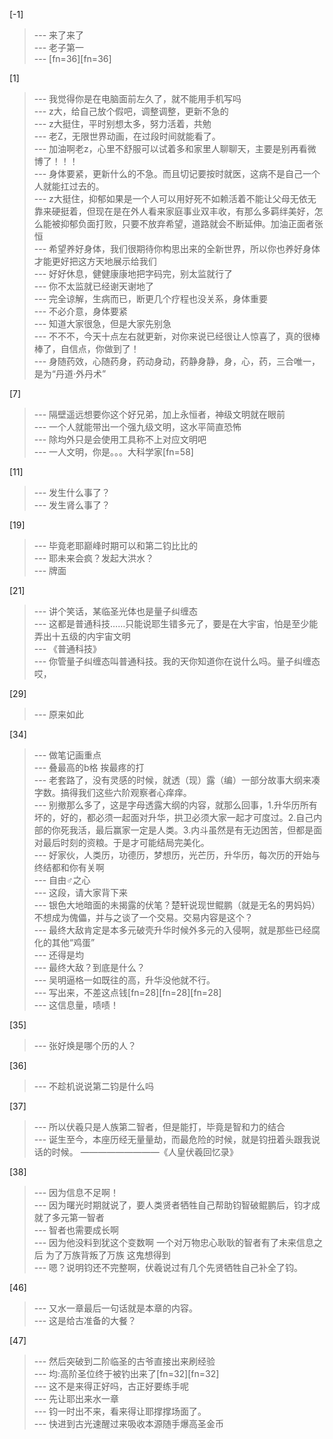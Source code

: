 
[-1] 
>--- 来了来了<br>
>--- 老子第一<br>
>--- [fn=36][fn=36]<br>

[1] 
>--- 我觉得你是在电脑面前左久了，就不能用手机写吗<br>
>--- z大，给自己放个假吧，调整调整，更新不急的<br>
>--- z大挺住，平时别想太多，努力活着，共勉<br>
>--- 老Z，无限世界动画，在过段时间就能看了。<br>
>--- 加油啊老z，心里不舒服可以试着多和家里人聊聊天，主要是别再看微博了！！！<br>
>--- 身体要紧，更新什么的不急。而且切记要按时就医，这病不是自己一个人就能扛过去的。<br>
>--- z大挺住，抑郁如果是一个人可以用好死不如赖活着不能让父母无依无靠来硬挺着，但现在是在外人看来家庭事业双丰收，有那么多羁绊美好，怎么能被抑郁负面打败，只要不放弃希望，道路就会不断延伸。加油正面者张恒<br>
>--- 希望养好身体，我们很期待你构思出来的全新世界，所以你也养好身体才能更好把这方天地展示给我们<br>
>--- 好好休息，健健康康地把字码完，别太监就行了<br>
>--- 你不太监就已经谢天谢地了<br>
>--- 完全谅解，生病而已，断更几个疗程也没关系，身体重要<br>
>--- 不必介意，身体要紧<br>
>--- 知道大家很急，但是大家先别急<br>
>--- 不不不，今天十点左右就更新，对你来说已经很让人惊喜了，真的很棒棒了，自信点，你做到了！<br>
>--- 身随药效，心随药身，药动身动，药静身静，身，心，药，三合唯一，是为“丹道·外丹术”<br>

[7] 
>--- 隔壁遥远想要你这个好兄弟，加上永恒者，神级文明就在眼前<br>
>--- 一个人就能带出一个强九级文明，这水平简直恐怖<br>
>--- 除均外只是会使用工具称不上对应文明吧<br>
>--- 一人文明，你是。。。大科学家[fn=58]<br>

[11] 
>--- 发生什么事了？<br>
>--- 发生肾么事了？<br>

[19] 
>--- 毕竟老耶巅峰时期可以和第二钧比比的<br>
>--- 耶未来会疯？发起大洪水？<br>
>--- 牌面<br>

[21] 
>--- 讲个笑话，某临圣光体也是量子纠缠态<br>
>--- 这都是普通科技……只能说耶生错多元了，要是在大宇宙，怕是至少能弄出十五级的内宇宙文明<br>
>--- 《普通科技》<br>
>--- 你管量子纠缠态叫普通科技。我的天你知道你在说什么吗。量子纠缠态哎，<br>

[29] 
>--- 原来如此<br>

[34] 
>--- 做笔记画重点<br>
>--- 叠最高的b格 挨最疼的打<br>
>--- 老套路了，没有灵感的时候，就透（现）露（编）一部分故事大纲来凑字数。搞得我们这些六阶观察者心痒痒。<br>
>--- 别撤那么多了，这是字母透露大纲的内容，就那么回事，1.升华历所有坏的，好的，都必须一起面对升华，拱卫必须大家一起才可度过。2.自己内部的你死我活，最后赢家一定是人类。3.内斗虽然是有无边困苦，但都是面对最后时刻的资粮。于是才可能结局完美化。<br>
>--- 好家伙，人类历，功德历，梦想历，光芒历，升华历，每次历的开始与终结都和你有关啊<br>
>--- 自由♂之心<br>
>--- 这段，请大家背下来<br>
>--- 银色大地暗面的未揭露的伏笔？楚轩说现世鲲鹏（就是无名的男妈妈）不想成为傀儡，并与之谈了一个交易。交易内容是这个？<br>
>--- 最终大敌肯定是本多元破壳升华时候外多元的入侵啊，就是那些已经腐化的其他“鸡蛋”<br>
>--- 还得是均<br>
>--- 最终大敌？到底是什么？<br>
>--- 吴明逼格一如既往的高，升华没他就不行。<br>
>--- 写出来，不差这点钱[fn=28][fn=28][fn=28]<br>
>--- 这信息量，啧啧！<br>

[35] 
>--- 张好焕是哪个历的人？<br>

[36] 
>--- 不趁机说说第二钧是什么吗<br>

[37] 
>--- 所以伏羲只是人族第二智者，但是能打，毕竟是智和力的结合<br>
>--- 诞生至今，本座历经无量量劫，而最危险的时候，就是钧扭着头跟我说话的时候。
—————————《人皇伏羲回忆录》<br>

[38] 
>--- 因为信息不足啊！<br>
>--- 因为曙光时期就说了，要人类贤者牺牲自己帮助钧智破鲲鹏后，钧才成就了多元第一智者<br>
>--- 智者也需要成长啊<br>
>--- 因为他没料到犹这个变数啊 一个对万物忠心耿耿的智者有了未来信息之后  为了万族背叛了万族 这鬼想得到<br>
>--- 嗯？说明钧还不完整啊，伏羲说过有几个先贤牺牲自己补全了钧。<br>

[46] 
>--- 又水一章最后一句话就是本章的内容。<br>
>--- 这是给古准备的大餐？<br>

[47] 
>--- 然后突破到二阶临圣的古爷直接出来刷经验<br>
>--- 均:高阶圣位终于被钓出来了[fn=32][fn=32]<br>
>--- 这不是来得正好吗，古正好要练手呢<br>
>--- 先让耶出来水一章<br>
>--- 钧一时出不来，看来得让耶撑撑场面了。<br>
>--- 快进到古光速醒过来吸收本源随手爆高圣金币<br>
